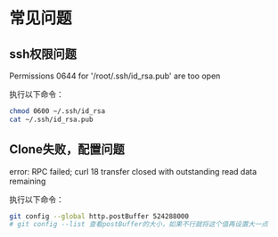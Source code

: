 # 常见问题

## ssh权限问题

<p class="warn">Permissions 0644 for '/root/.ssh/id_rsa.pub' are too open</p>

执行以下命令：
```bash
chmod 0600 ~/.ssh/id_rsa
cat ~/.ssh/id_rsa.pub
```

## Clone失败，配置问题

<p class="warn">error: RPC failed; curl 18 transfer closed with outstanding read data remaining</p>

执行以下命令：
```bash
git config --global http.postBuffer 524288000
# git config --list 查看postBuffer的大小，如果不行就将这个值再设置大一点
```

